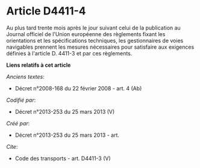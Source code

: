 # Article D4411-4

Au plus tard trente mois après le jour suivant celui de la publication au Journal officiel de l'Union européenne des
règlements fixant les orientations et les spécifications techniques, les gestionnaires de voies navigables prennent les
mesures nécessaires pour satisfaire aux exigences définies à l'article D. 4411-3 et par ces règlements.

**Liens relatifs à cet article**

_Anciens textes_:

  - Décret n°2008-168 du 22 février 2008 - art. 4 (Ab)

_Codifié par_:

  - Décret n°2013-253 du 25 mars 2013 (V)

_Créé par_:

  - Décret n°2013-253 du 25 mars 2013 - art.

_Cite_:

  - Code des transports - art. D4411-3 (V)
